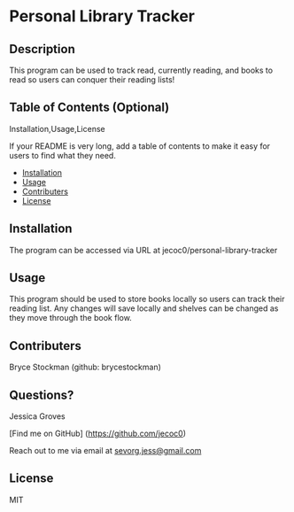 

# Personal Library Tracker

## Description 

This program can be used to track read, currently reading, and books to read so users can conquer their reading lists!


## Table of Contents (Optional)
Installation,Usage,License

If your README is very long, add a table of contents to make it easy for users to find what they need.

* [Installation](#installation)
* [Usage](#usage)
* [Contributers](#contributers)
* [License](#license)


## Installation

The program can be accessed via URL at jecoc0/personal-library-tracker


## Usage 

This program should be used to store books locally so users can track their reading list.  Any changes will save locally and shelves can be changed as they move through the book flow.


## Contributers

Bryce Stockman (github: brycestockman)


## Questions?

Jessica Groves

[Find me on GitHub] (https://github.com/jecoc0)

Reach out to me via email at <sevorg.jess@gmail.com>


## License

MIT

    